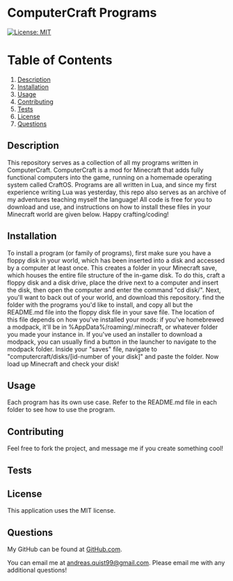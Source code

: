 # ComputerCraft Programs
[![License: MIT](https://img.shields.io/badge/License-MIT-yellow.svg)](https://opensource.org/licenses/MIT)
# Table of Contents
1. [Description](#description)
2. [Installation](#installation)
3. [Usage](#usage)
4. [Contributing](#contributing)
5. [Tests](#tests)
6. [License](#license)
7. [Questions](#questions)

## Description <a name="description"></a>
This repository serves as a collection of all my programs written in ComputerCraft. ComputerCraft is a mod for Minecraft that adds fully functional computers into the game, running on a homemade operating system called CraftOS. Programs are all written in Lua, and since my first experience writing Lua was yesterday, this repo also serves as an archive of my adventures teaching myself the language! All code is free for you to download and use, and instructions on how to install these files in your Minecraft world are given below. Happy crafting/coding!

## Installation <a name="installation"></a>
To install a program (or family of programs), first make sure you have a floppy disk in your world, which has been inserted into a disk and accessed by a computer at least once. This creates a folder in your Minecraft save, which houses the entire file structure of the in-game disk. To do this, craft a floppy disk and a disk drive, place the drive next to a computer and insert the disk, then open the computer and enter the command "cd disk/". Next, you'll want to back out of your world, and download this repository. find the folder with the programs you'd like to install, and copy all but the README.md file into the floppy disk file in your save file. The location of this file depends on how you've installed your mods: if you've homebrewed a modpack, it'll be in %AppData%/roaming/.minecraft, or whatever folder you made your instance in. If you've used an installer to download a modpack, you can usually find a button in the launcher to navigate to the modpack folder. Inside your "saves" file, navigate to "computercraft/disks/[id-number of your disk]" and paste the folder. Now load up Minecraft and check your disk!

## Usage <a name="usage"></a>
Each program has its own use case. Refer to the README.md file in each folder to see how to use the program.

## Contributing <a name="contributing"></a>
Feel free to fork the project, and message me if you create something cool!

## Tests <a name="tests"></a>


## License <a name="license"></a>
This application uses the MIT license.

## Questions <a name="questions"><a>
My GitHub can be found at [GitHub.com](https://github.com/Andreasq99).

You can email me at andreas.quist99@gmail.com. Please email me with any additional questions!
